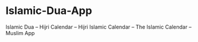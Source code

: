 # Islamic-Dua-App
Islamic Dua – Hijri Calendar – Hijri Islamic Calendar – The Islamic Calendar – Muslim App
